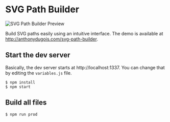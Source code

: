 # SVG Path Builder

![SVG Path Builder Preview](http://www.plixup.com/pics_core3/14470227235688screen_svg_path_builder.png)

Build SVG paths easily using an intuitive interface. The demo is available at http://anthonydugois.com/svg-path-builder.

## Start the dev server

Basically, the dev server starts at http://localhost:1337. You can change that by editing the `variables.js` file.

```
$ npm install
$ npm start
```

## Build all files

```
$ npm run prod
```
